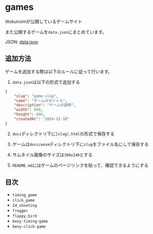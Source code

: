 # games

ittokunvimが公開しているゲームサイト

また公開するゲームを`data.json`にまとめています。

JSON: [data.json](docs/data.json)

## 追加方法

ゲームを追加する際は以下のルールに従って行います。

1. `data.json`は以下の形式で追加する

```json
{
	"slug": "game-slug",
	"name": "ゲームのタイトル",
	"description": "ゲームの説明",
	"width": 800,
	"height": 600,
	"createdAt": "2024-12-10"
}
```

2. `docs`ディレクトリ下に`[slug].html`の形式で保存する

3. ゲームは`docs/wasm`ディレクトリ下に`slug`をファイル名にして保存する

4. サムネイル画像のサイズは`300x240`とする

5. `README.md`にはゲームのページリンクを貼って、確認できるようにする

## 目次

- `timing_game`
- `click_game`
- `2d_shooting`
- `frogger`
- `flappy_bird`
- `bevy-timing-game`
- `bevy-click-game`
